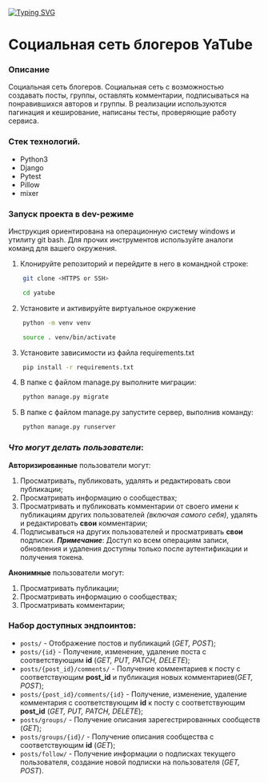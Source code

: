 [![Typing SVG](https://readme-typing-svg.herokuapp.com?color=%2336BCF7&lines=Социальная+сеть+YaTube)](https://git.io/typing-svg)
# Социальная сеть блогеров YaTube
### Описание
Социальная сеть блогеров.
Социальная сеть с возможностью создавать посты, группы, оставлять комментарии, подписываться на понравившихся авторов и группы. В реализации используются пагинация и кеширование, написаны тесты, проверяющие работу сервиса.

### Стек технологий.
- Python3
- Django
- Pytest
- Pillow
- mixer

### **Запуск проекта в dev-режиме**
Инструкция ориентирована на операционную систему windows и утилиту git bash.
Для прочих инструментов используйте аналоги команд для вашего окружения.

1. Клонируйте репозиторий и перейдите в него в командной строке:
```bash
    git clone <HTTPS or SSH>
```
```bash
    cd yatube
```

2. Установите и активируйте виртуальное окружение
```bash
    python -m venv venv
``` 
```bash
    source . venv/bin/activate
```

3. Установите зависимости из файла requirements.txt
```bash
    pip install -r requirements.txt
```

4. В папке с файлом manage.py выполните миграции:
```bash
    python manage.py migrate
```

5. В папке с файлом manage.py запустите сервер, выполнив команду:

```bash
    python manage.py runserver
```


### *Что могут делать пользователи*:

**Авторизированные** пользователи могут:
1. Просматривать, публиковать, удалять и редактировать свои публикации;
2. Просматривать информацию о сообществах;
3. Просматривать и публиковать комментарии от своего имени к публикациям других пользователей *(включая самого себя)*, удалять и редактировать **свои** комментарии;
4. Подписываться на других пользователей и просматривать **свои** подписки.
***Примечание***: Доступ ко всем операциям записи, обновления и удаления доступны только после аутентификации и получения токена.

**Анонимные** пользователи могут:
1. Просматривать публикации;
2. Просматривать информацию о сообществах;
3. Просматривать комментарии;

### **Набор доступных эндпоинтов**:
* ```posts/``` - Отображение постов и публикаций (_GET, POST_);
* ```posts/{id}``` - Получение, изменение, удаление поста с соответствующим **id** (_GET, PUT, PATCH, DELETE_);
* ```posts/{post_id}/comments/``` - Получение комментариев к посту с соответствующим **post_id** и публикация новых комментариев(_GET, POST_);
* ```posts/{post_id}/comments/{id}``` - Получение, изменение, удаление комментария с соответствующим **id** к посту с соответствующим **post_id** (_GET, PUT, PATCH, DELETE_);
* ```posts/groups/``` - Получение описания зарегестрированных сообществ (_GET_);
* ```posts/groups/{id}/``` - Получение описания сообщества с соответствующим **id** (_GET_);
* ```posts/follow/``` - Получение информации о подписках текущего пользователя, создание новой подписки на пользователя (_GET, POST_).
